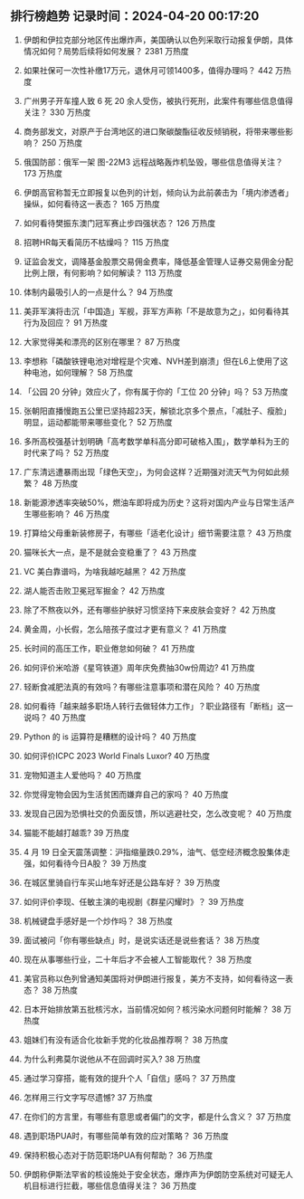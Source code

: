 
## 排行榜趋势 记录时间：2024-04-20 00:17:20
  
  1. 伊朗和伊拉克部分地区传出爆炸声，美国确认以色列采取行动报复伊朗，具体情况如何？局势后续将如何发展？ 2381 万热度
    
  2. 如果社保可一次性补缴17万元，退休月可领1400多，值得办理吗？ 442 万热度
    
  3. 广州男子开车撞人致 6 死 20 余人受伤，被执行死刑，此案件有哪些信息值得关注？ 330 万热度
    
  4. 商务部发文，对原产于台湾地区的进口聚碳酸酯征收反倾销税，将带来哪些影响？ 250 万热度
    
  5. 俄国防部：俄军一架 图-22M3 远程战略轰炸机坠毁，哪些信息值得关注？ 173 万热度
    
  6. 伊朗高官称暂无立即报复以色列的计划，倾向认为此前袭击为「境内渗透者」操纵，如何看待这一表态？ 165 万热度
    
  7. 如何看待樊振东澳门冠军赛止步四强状态？ 126 万热度
    
  8. 招聘HR每天看简历不枯燥吗？ 115 万热度
    
  9. 证监会发文，调降基金股票交易佣金费率，降低基金管理人证券交易佣金分配比例上限，有何影响？如何解读？ 113 万热度
    
  10. 体制内最吸引人的一点是什么？ 94 万热度
    
  11. 美菲军演将击沉「中国造」军舰，菲军方声称「不是故意为之」，如何看待其行为及回应？ 91 万热度
    
  12. 大家觉得美和漂亮的区别在哪里？ 87 万热度
    
  13. 李想称「磷酸铁锂电池对增程是个灾难、NVH差到崩溃」但在L6上使用了这种电池，如何理解？ 58 万热度
    
  14. 「公园 20 分钟」效应火了，你有属于你的「工位 20 分钟」吗？ 53 万热度
    
  15. 张朝阳直播慢跑五公里已坚持超23天，解锁北京多个景点，「减肚子、瘦脸」明显，运动都能带来哪些变化？ 52 万热度
    
  16. 多所高校强基计划明确「高考数学单科高分即可破格入围」，数学单科为王的时代来了吗？ 52 万热度
    
  17. 广东清远遭暴雨出现「绿色天空」，为何会这样？近期强对流天气为何如此频繁？ 48 万热度
    
  18. 新能源渗透率突破50%，燃油车即将成为历史？这将对国内产业与日常生活产生哪些影响？ 46 万热度
    
  19. 打算给父母重新装修房子，有哪些「适老化设计」细节需要注意？ 43 万热度
    
  20. 猫咪长大一点，是不是就会变稳重了？ 43 万热度
    
  21. VC 美白靠谱吗，为啥我越吃越黑？ 42 万热度
    
  22. 湖人能否击败卫冕冠军掘金？ 42 万热度
    
  23. 除了不熬夜以外，还有哪些护肤好习惯坚持下来皮肤会变好？ 42 万热度
    
  24. 黄金周，小长假，怎么陪孩子度过才更有意义？ 41 万热度
    
  25. 长时间的高压工作，职业倦怠如何破？ 41 万热度
    
  26. 如何评价米哈游《星穹铁道》周年庆免费抽30w份周边? 41 万热度
    
  27. 轻断食减肥法真的有效吗？有哪些注意事项和潜在风险？ 40 万热度
    
  28. 如何看待「越来越多职场人转行去做轻体力工作」？职业路径有「断档」这一说吗？ 40 万热度
    
  29. Python 的 is 运算符是糟糕的设计吗？ 40 万热度
    
  30. 如何评价ICPC 2023 World Finals Luxor? 40 万热度
    
  31. 宠物知道主人爱他吗？ 40 万热度
    
  32. 你觉得宠物会因为生活贫困而嫌弃自己的家吗？ 40 万热度
    
  33. 发现自己因为恐惧社交的负面反馈，所以逃避社交，怎么改变呢？ 40 万热度
    
  34. 猫能不能越打越乖? 39 万热度
    
  35. 4 月 19 日全天震荡调整：沪指缩量跌0.29%，油气、低空经济概念股集体走强，如何看待今日A股？ 39 万热度
    
  36. 在城区里骑自行车买山地车好还是公路车好？ 39 万热度
    
  37. 如何评价李现、任敏主演的电视剧《群星闪耀时》？ 39 万热度
    
  38. 机械键盘手感好是一个炒作吗？ 38 万热度
    
  39. 面试被问「你有哪些缺点」时，是说实话还是说些套话？ 38 万热度
    
  40. 现在从事哪些行业，二十年后才不会被人工智能取代？ 38 万热度
    
  41. 美官员称以色列曾通知美国将对伊朗进行报复，美方不支持，如何看待这一表态？ 38 万热度
    
  42. 日本开始排放第五批核污水，当前情况如何？核污染水问题何时能解？ 38 万热度
    
  43. 姐妹们有没有适合化妆新手党的化妆品推荐啊？ 38 万热度
    
  44. 为什么利弗莫尔说他从不在回调时买入? 38 万热度
    
  45. 通过学习穿搭，能有效的提升个人「自信」感吗？ 37 万热度
    
  46. 怎样用三行文字写尽遗憾? 37 万热度
    
  47. 在你们的方言里，有哪些有意思或者偏门的文字，都是什么含义？ 37 万热度
    
  48. 遇到职场PUA时，有哪些简单有效的应对策略？ 36 万热度
    
  49. 保持积极心态对于防范职场PUA有何帮助？ 36 万热度
    
  50. 伊朗称伊斯法罕省的核设施处于安全状态，爆炸声为伊朗防空系统对可疑无人机目标进行拦截，哪些信息值得关注？ 36 万热度
    